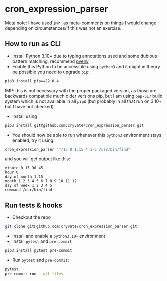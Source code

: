 cron_expression_parser
=====================

Meta note: I have used `IMP:` as meta-comments on things I would change depending on circumstances/if this was not an
exercise.

How to run as CLI
-----------------
- Install Python 3.10+ due to typing annotations used and some dubious pattern matching,
  recommend [pyenv](https://github.com/pyenv/pyenv)
- Enable this Python to be accessible using `python3` and it might in theory be possible you need to upgrade `pip`:
```bash
pip3 install pip==22.0.4
```
IMP: this is not necessary with the proper packaged version, as those are backwards compatible much older versions
pip, but I am using `pep-517` build system which is not available in all `pip`s (but probably in all that run on 3.10+
but I have not checked)
- Install using
```bash
pip3 install git@github.com:cryvate/cron_expression_parser.git
```
- You should now be able to run whenever this `python3` environment stays enabled, try it using:
```bash
cron_expression_parser "*/15 0 1,15 * 1-5 /usr/bin/find"
```
and you will get output like this:
```
minute 0 15 30 45
hour 0
day of month 1 15
month 1 2 3 4 5 6 7 8 9 10 11 12
day of week 1 2 3 4 5
command /usr/bin/find
```

Run tests & hooks
---------
- Checkout the repo
```bash
git clone git@github.com:cryvate/cron_expression_parser.git
```
- Install and enable a `python3.10+` environment
- Install `pytest` and `pre-commit`
```bash
pip3 install pytest pre-commit
```
- Run `pytest` and `pre-commit`:
```bash
pytest
pre-commit run --all-files
```
